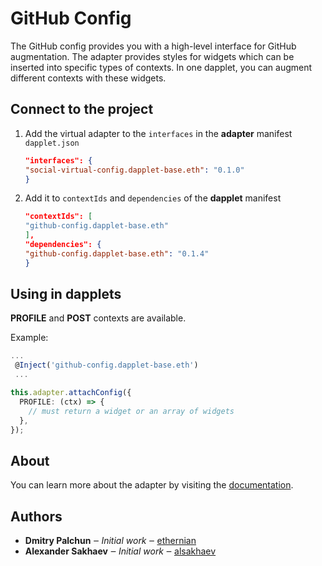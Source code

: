 # GitHub Config

The GitHub config provides you with a high-level interface for GitHub augmentation. The adapter provides styles for widgets which can be inserted into specific types of contexts. In one dapplet, you can augment different contexts with these widgets.

## Connect to the project

1.  Add the virtual adapter to the `interfaces` in the **adapter** manifest `dapplet.json`

    ```json
    "interfaces": {
    "social-virtual-config.dapplet-base.eth": "0.1.0"
    }
    ```

2.  Add it to `contextIds` and `dependencies` of the **dapplet** manifest

    ```json
    "contextIds": [
    "github-config.dapplet-base.eth"
    ],
    "dependencies": {
    "github-config.dapplet-base.eth": "0.1.4"
    }
    ```

## Using in dapplets

**PROFILE** and **POST** contexts are available.

Example:

```ts
...
 @Inject('github-config.dapplet-base.eth')
 ...

this.adapter.attachConfig({
  PROFILE: (ctx) => {
    // must return a widget or an array of widgets
  },
});

```

## About

You can learn more about the adapter by visiting the [documentation](https://docs.dapplets.org/docs/adapters-docs-list#name=github-config.dapplet-base.eth&title=GitHub%20Config&version=v0.1.0).

## Authors

- **Dmitry Palchun** ‒ _Initial work_ ‒ [ethernian](https://github.com/ethernian)
- **Alexander Sakhaev** ‒ _Initial work_ ‒ [alsakhaev](https://github.com/alsakhaev)
